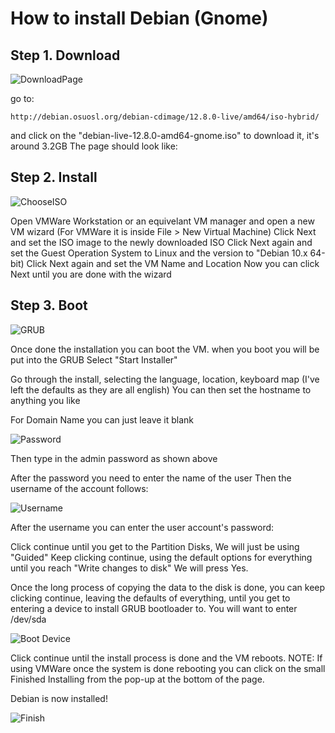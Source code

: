 # How to install Debian (Gnome)

## Step 1. Download

![DownloadPage](http://github.com/JustEvanB/InstallDebian/DebianInstallPics/DownloadPage.png)

go to:
```
http://debian.osuosl.org/debian-cdimage/12.8.0-live/amd64/iso-hybrid/
```
and click on the "debian-live-12.8.0-amd64-gnome.iso" to download it, it's around 3.2GB
The page should look like:

## Step 2. Install

![ChooseISO](http://github.com/JustEvanB/InstallDebian/DebianInstallPics/ChooseISO.png)

Open VMWare Workstation or an equivelant VM manager and open a new VM wizard (For VMWare it is inside File > New Virtual Machine)
Click Next and set the ISO image to the newly downloaded ISO
Click Next again and set the Guest Operation System to Linux and the version to "Debian 10.x 64-bit)
Click Next again and set the VM Name and Location
Now you can click Next until you are done with the wizard

## Step 3. Boot

![GRUB](http://github.com/JustEvanB/InstallDebian/DebianInstallPics/GRUB.png)

Once done the installation you can boot the VM.
when you boot you will be put into the GRUB
Select "Start Installer"

Go through the install, selecting the language, location, keyboard map (I've left the defaults as they are all english)
You can then set the hostname to anything you like

For Domain Name you can just leave it blank

![Password](http://github.com/JustEvanB/InstallDebian/DebianInstallPics/Password.png)

Then type in the admin password as shown above

After the password you need to enter the name of the user
Then the username of the account follows:

![Username](http://github.com/JustEvanB/InstallDebian/DebianInstallPics/Username.png)

After the username you can enter the user account's password:

Click continue until you get to the Partition Disks, We will just be using "Guided"
Keep clicking continue, using the default options for everything until you reach "Write changes to disk"
We will press Yes.

Once the long process of copying the data to the disk is done, 
you can keep clicking continue, leaving the defaults of everything, until you get to entering a device to install GRUB bootloader to.
You will want to enter /dev/sda

![Boot Device](http://github.com/JustEvanB/InstallDebian/DebianInstallPics/BootDev.png)

Click continue until the install process is done and the VM reboots.
NOTE: If using VMWare once the system is done rebooting you can click on the small Finished Installing from the pop-up at the bottom of the page.

Debian is now installed!

![Finish](http://github.com/JustEvanB/InstallDebian/DebianInstallPics/Finish.png)
